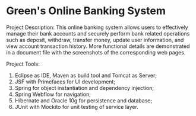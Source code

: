 # Green's Online Banking System

Project Description: 
This online banking system allows users to effectively manage their bank accounts and securely perform bank related operations 
such as deposit, withdraw, transfer money, update user information, and view account transaction history. More functional details
are demonstrated in a document file with the screenshots of the corresponding web pages.

Project Tools:
1) Eclipse as IDE, Maven as build tool and Tomcat as Server;
2) JSF with Primefaces for UI development;
3) Spring for object instantiation and dependency injection;
4) Spring Webflow for navigation;
5) Hibernate and Oracle 10g for persistence and database;
6) JUnit with Mockito for unit testing of service layer.

